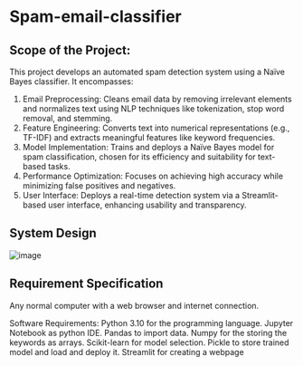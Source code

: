 # Spam-email-classifier
## Scope of the Project: 
This project develops an automated spam detection system using a Naïve Bayes classifier. It encompasses:
1.	Email Preprocessing: Cleans email data by removing irrelevant elements and normalizes text using NLP techniques like tokenization, stop word removal, and stemming.
2.	Feature Engineering: Converts text into numerical representations (e.g., TF-IDF) and extracts meaningful features like keyword frequencies.
3.	Model Implementation: Trains and deploys a Naïve Bayes model for spam classification, chosen for its efficiency and suitability for text-based tasks.
4.	Performance Optimization: Focuses on achieving high accuracy while minimizing false positives and negatives.
5.	User Interface: Deploys a real-time detection system via a Streamlit-based user interface, enhancing usability and transparency.

## System Design
![image](https://github.com/user-attachments/assets/b7ea75a8-a40a-4cb4-8048-522ef75ecbe7)

## Requirement Specification
Any normal computer with a web browser and internet connection.

Software Requirements:
Python 3.10 for the programming language.
Jupyter Notebook as python IDE.
Pandas to import data.
Numpy for the storing the keywords as arrays.
Scikit-learn for model selection.
Pickle to store trained model and load and deploy it.
Streamlit for creating a webpage
